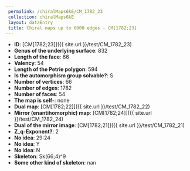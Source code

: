 ```yaml
--- 
 permalink: /chiralMaps6kE/CM_1782_23 
 collection: chiralMaps6kE
 layout: dataEntry
 title: Chiral maps up to 6000 edges - CM[1782;23]
---
```


- **ID**: [CM[1782;23]]({{ site.url }}/test/CM_1782_23)
- **Genus of the underlying surface**: 832
- **Length of the face**: 66
- **Valency**: 54
- **Length of the Petrie polygon**: 594
- **Is the automorphism group solvable?**: S
- **Number of vertices**: 66
- **Number of edges**: 1782
- **Number of faces**: 54
- **The map is self-**: none
- **Dual map**: [CM[1782;22]]({{ site.url }}/test/CM_1782_22)
- **Mirror (enantihomorphic) map**: [CM[1782;24]]({{ site.url }}/test/CM_1782_24)
- **Dual of the mirror image**: [CM[1782;21]]({{ site.url }}/test/CM_1782_21)
- **Z_q-Exponent?**: 2
- **No idea**:  29:24
- **No idea**: Y
- **No idea**: N
- **Skeleton**: Sk(66;4)^9
- **Some other kind of skeleton**: nan
